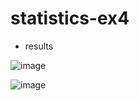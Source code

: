 # statistics-ex4
 
 - results 
 
 ![image](https://github.com/ArielElb/statistics-ex4/assets/94087682/9dce3982-b645-4b2f-910b-f33ba0aa9084)

![image](https://github.com/ArielElb/statistics-ex4/assets/94087682/f3d30078-dfa4-43d0-a755-f68de1358f35)
